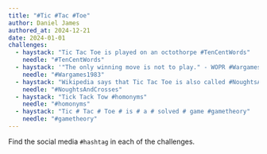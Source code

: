 ```yaml
---
title: "#Tic #Tac #Toe"
author: Daniel James
authored_at: 2024-12-21
date: 2024-01-01
challenges:
  - haystack: "Tic Tac Toe is played on an octothorpe #TenCentWords"
    needle: "#TenCentWords"
  - haystack: '"The only winning move is not to play." - WOPR #Wargames1983'
    needle: "#Wargames1983"
  - haystack: "Wikipedia says that Tic Tac Toe is also called #NoughtsAndCrosses"
    needle: "#NoughtsAndCrosses"
  - haystack: "Tick Tack Tow #homonyms"
    needle: "#homonyms"
  - haystack: "Tic # Tac # Toe # is # a # solved # game #gametheory"
    needle: "#gametheory"
---
```


Find the social media `#hashtag` in each of the challenges.
